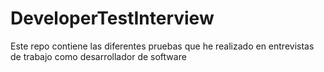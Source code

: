 # DeveloperTestInterview
Este repo contiene las diferentes pruebas que he realizado en entrevistas de trabajo como desarrollador de software
